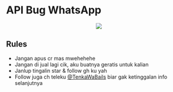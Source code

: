 # API Bug WhatsApp
<p align="center">
  <img src="https://files.catbox.moe/j5fx9f.jpg">
</p>

## Rules
- Jangan apus cr mas mwehehehe
- Jangan di jual lagi cik, aku buatnya geratis untuk kalian
- Janlup tingalin star & follow gh ku yah
- Follow juga ch teleku <a href="https://t.me/TenkaWaBails" target="_blank">@TenkaWaBails</a> biar gak ketinggalan info selanjutnya
